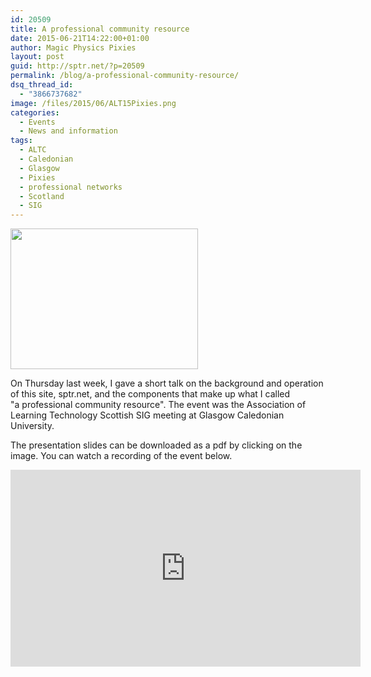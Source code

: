 ```yaml
---
id: 20509
title: A professional community resource
date: 2015-06-21T14:22:00+01:00
author: Magic Physics Pixies
layout: post
guid: http://sptr.net/?p=20509
permalink: /blog/a-professional-community-resource/
dsq_thread_id:
  - "3866737682"
image: /files/2015/06/ALT15Pixies.png
categories:
  - Events
  - News and information
tags:
  - ALTC
  - Caledonian
  - Glasgow
  - Pixies
  - professional networks
  - Scotland
  - SIG
---
```

<a href="http://sptr.net/files/2015/06/ALT15Pixies.pdf"><img class="alignright wp-image-20510 size-medium" src="http://sptr.net/files/2015/06/ALT15Pixies-300x225.png" alt="" width="300" height="225" /></a>

On Thursday last week, I gave a short talk on the background and operation of this site, sptr.net, and the components that make up what I called "a professional community resource". The event was the Association of Learning Technology Scottish SIG meeting at Glasgow Caledonian University.

The presentation slides can be downloaded as a pdf by clicking on the image. You can watch a recording of the event below.

<iframe width="560" height="315" src="https://www.youtube.com/embed/FtrZjzBSgk8?rel=0" frameborder="0" allowfullscreen></iframe>